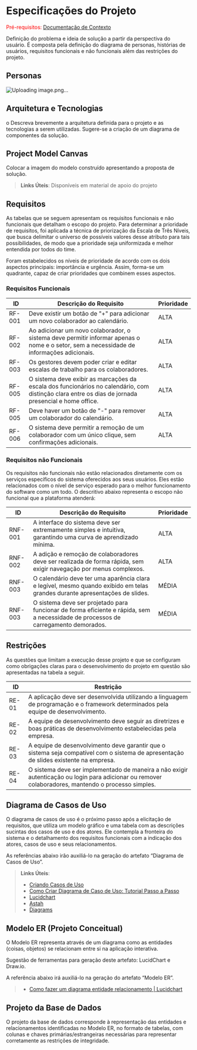 # Especificações do Projeto

<span style="color:red">Pré-requisitos: <a href="1-Documentação de Contexto.md"> Documentação de Contexto</a></span>

Definição do problema e ideia de solução a partir da perspectiva do usuário. É composta pela definição do  diagrama de personas, histórias de usuários, requisitos funcionais e não funcionais além das restrições do projeto.

## Personas

![Uploading image.png…]()


## Arquitetura e Tecnologias

o	Descreva brevemente a arquitetura definida para o projeto e as tecnologias a serem utilizadas. Sugere-se a criação de um diagrama de componentes da solução.

## Project Model Canvas

Colocar a imagem do modelo construído apresentando a proposta de solução.

> **Links Úteis**:
> Disponíveis em material de apoio do projeto

## Requisitos

As tabelas que se seguem apresentam os requisitos funcionais e não funcionais que detalham o escopo do projeto. Para determinar a prioridade de requisitos, foi aplicada a técnica de priorização da Escala de Três Níveis, que busca delimitar o universo de possíveis valores desse atributo para tais possibilidades, de modo que a prioridade seja uniformizada e melhor entendida por todos do time.

Foram estabelecidos os níveis de prioridade de acordo com os dois aspectos principais: importância e urgência. Assim, forma-se um quadrante, capaz de criar prioridades que combinem esses aspectos.


### Requisitos Funcionais

| ID   | Descrição do Requisito  | Prioridade |
|------|-----------------------------------------|----|
|RF-001| Deve existir um botão de "+" para adicionar um novo colaborador ao calendário. | ALTA |
|RF-002| Ao adicionar um novo colaborador, o sistema deve permitir informar apenas o nome e o setor, sem a necessidade de informações adicionais. | ALTA |
|RF-003| Os gestores devem poder criar e editar escalas de trabalho para os colaboradores. | ALTA | 
|RF-005| O sistema deve exibir as marcações da escala dos funcionários no calendário, com distinção clara entre os dias de jornada presencial e home office. | ALTA |
|RF-005| Deve haver um botão de "-" para remover um colaborador do calendário. | ALTA |
|RF-006| O sistema deve permitir a remoção de um colaborador com um único clique, sem confirmações adicionais. | ALTA |



### Requisitos não Funcionais
Os requisitos não funcionais não estão relacionados diretamente com os serviços específicos do sistema oferecidos aos seus usuários. Eles estão relacionados com o nível de serviço esperado para o melhor funcionamento do software como um todo. O descritivo abaixo representa o escopo não funcional que a plataforma atenderá:

| ID    | Descrição do Requisito  |Prioridade |
|-------|-------------------------|----|
|RNF-001| A interface do sistema deve ser extremamente simples e intuitiva, garantindo uma curva de aprendizado mínima. | ALTA |
|RNF-002| A adição e remoção de colaboradores deve ser realizada de forma rápida, sem exigir navegação por menus complexos. | ALTA |
|RNF-003| O calendário deve ter uma aparência clara e legível, mesmo quando exibido em telas grandes durante apresentações de slides. | MÉDIA |
|RNF-003| O sistema deve ser projetado para funcionar de forma eficiente e rápida, sem a necessidade de processos de carregamento demorados. | MÉDIA |


## Restrições

As questões que limitam a execução desse projeto e que se configuram como obrigações claras para o desenvolvimento do projeto em questão são apresentadas na tabela a seguir.

|ID| Restrição                                             |
|--|-------------------------------------------------------|
|RE-01| A aplicação deve ser desenvolvida utilizando a linguagem de programação e o framework determinados pela equipe de desenvolvimento. |
|RE-02| A equipe de desenvolvimento deve seguir as diretrizes e boas práticas de desenvolvimento estabelecidas pela empresa. |
|RE-03| A equipe de desenvolvimento deve garantir que o sistema seja compatível com o sistema de apresentação de slides existente na empresa. |
|RE-04| O sistema deve ser implementado de maneira a não exigir autenticação ou login para adicionar ou remover colaboradores, mantendo o processo simples. |

## Diagrama de Casos de Uso

O diagrama de casos de uso é o próximo passo após a elicitação de requisitos, que utiliza um modelo gráfico e uma tabela com as descrições sucintas dos casos de uso e dos atores. Ele contempla a fronteira do sistema e o detalhamento dos requisitos funcionais com a indicação dos atores, casos de uso e seus relacionamentos. 

As referências abaixo irão auxiliá-lo na geração do artefato “Diagrama de Casos de Uso”.

> **Links Úteis**:
> - [Criando Casos de Uso](https://www.ibm.com/docs/pt-br/elm/6.0?topic=requirements-creating-use-cases)
> - [Como Criar Diagrama de Caso de Uso: Tutorial Passo a Passo](https://gitmind.com/pt/fazer-diagrama-de-caso-uso.html/)
> - [Lucidchart](https://www.lucidchart.com/)
> - [Astah](https://astah.net/)
> - [Diagrams](https://app.diagrams.net/)

## Modelo ER (Projeto Conceitual)

O Modelo ER representa através de um diagrama como as entidades (coisas, objetos) se relacionam entre si na aplicação interativa.

Sugestão de ferramentas para geração deste artefato: LucidChart e Draw.io.

A referência abaixo irá auxiliá-lo na geração do artefato “Modelo ER”.

> - [Como fazer um diagrama entidade relacionamento | Lucidchart](https://www.lucidchart.com/pages/pt/como-fazer-um-diagrama-entidade-relacionamento)

## Projeto da Base de Dados

O projeto da base de dados corresponde à representação das entidades e relacionamentos identificadas no Modelo ER, no formato de tabelas, com colunas e chaves primárias/estrangeiras necessárias para representar corretamente as restrições de integridade.

